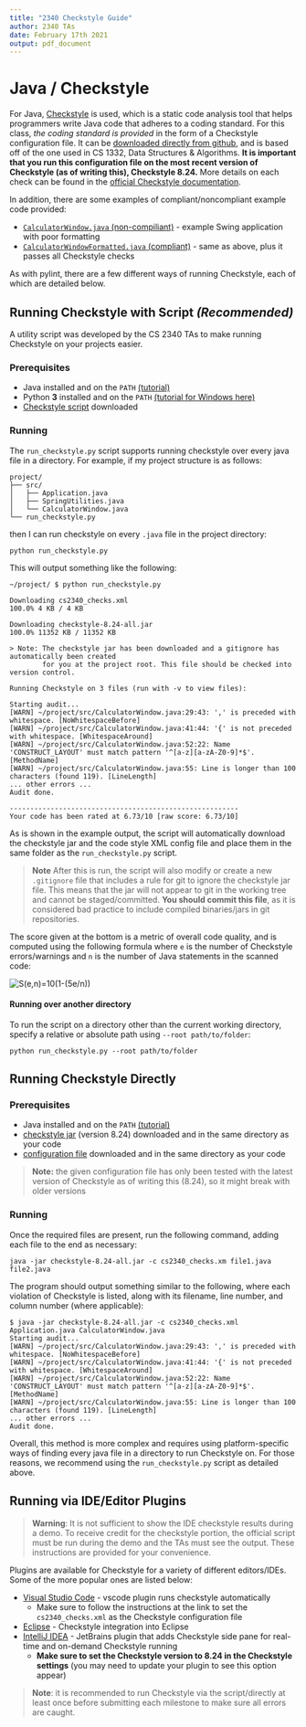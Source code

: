 ```yaml
---
title: "2340 Checkstyle Guide"
author: 2340 TAs
date: February 17th 2021
output: pdf_document
---
```


# Java /  Checkstyle

For Java, [Checkstyle](https://checkstyle.org/) is used, which is a static code analysis tool that helps programmers write Java code that adheres to a coding standard. For this class, *the coding standard is provided* in the form of a Checkstyle configuration file. It can be [downloaded directly from github](https://raw.githubusercontent.com/Georgia-Tech-CS2340/cs2340-codestyle/master/cs2340_checks.xml), and is based off of the one used in CS 1332, Data Structures & Algorithms. **It is important that you run this configuration file on the most recent version of Checkstyle (as of writing this), Checkstyle 8.24.** More details on each check can be found in the [official Checkstyle documentation](https://checkstyle.sourceforge.io/checks.html).

In addition, there are some examples of compliant/noncompliant example code provided:

- [`CalculatorWindow.java` (non-compiliant)](https://github.com/Georgia-Tech-CS2340/cs2340-codestyle/blob/master/swing/CalculatorWindow.java) - example Swing application with poor formatting
- [`CalculatorWindowFormatted.java` (compliant)](https://github.com/Georgia-Tech-CS2340/cs2340-codestyle/blob/master/swing/CalculatorWindowFormatted.java) - same as above, plus it passes all Checkstyle checks

As with pylint, there are a few different ways of running Checkstyle, each of which are detailed below.

## Running Checkstyle with Script *(Recommended)*

A utility script was developed by the CS 2340 TAs to make running Checkstyle on your projects easier.

### Prerequisites

- Java installed and on the `PATH` [(tutorial)](https://www.java.com/en/download/help/path.xml)
- Python **3** installed and on the `PATH` [(tutorial for Windows here)](https://geek-university.com/python/add-python-to-the-windows-path/)
- [Checkstyle script](https://raw.githubusercontent.com/Georgia-Tech-CS2340/cs2340-codestyle/master/run_checkstyle.py) downloaded

### Running

The `run_checkstyle.py` script supports running checkstyle over every java file in a directory. For example, if my project structure is as follows:

```
project/
├── src/
│   ├── Application.java
│   ├── SpringUtilities.java
│   └── CalculatorWindow.java
└── run_checkstyle.py
```

then I can run checkstyle on every `.java` file in the project directory:

```shell
python run_checkstyle.py
```

This will output something like the following:

```shell
~/project/ $ python run_checkstyle.py

Downloading cs2340_checks.xml
100.0% 4 KB / 4 KB

Downloading checkstyle-8.24-all.jar
100.0% 11352 KB / 11352 KB

> Note: The checkstyle jar has been downloaded and a gitignore has automatically been created
        for you at the project root. This file should be checked into version control.

Running Checkstyle on 3 files (run with -v to view files):

Starting audit...
[WARN] ~/project/src/CalculatorWindow.java:29:43: ',' is preceded with whitespace. [NoWhitespaceBefore]
[WARN] ~/project/src/CalculatorWindow.java:41:44: '{' is not preceded with whitespace. [WhitespaceAround]
[WARN] ~/project/src/CalculatorWindow.java:52:22: Name 'CONSTRUCT_LAYOUT' must match pattern '^[a-z][a-zA-Z0-9]*$'. [MethodName]
[WARN] ~/project/src/CalculatorWindow.java:55: Line is longer than 100 characters (found 119). [LineLength]
... other errors ...
Audit done.

--------------------------------------------------------
Your code has been rated at 6.73/10 [raw score: 6.73/10]
```

As is shown in the example output, the script will automatically download the checkstyle jar and the code style XML config file and place them in the same folder as the `run_checkstyle.py` script.

> **Note** After this is run, the script will also modify or create a new `.gitignore` file that includes a rule for git to ignore the checkstyle jar file. This means that the jar will not appear to git in the working tree and cannot be staged/committed. **You should commit this file**, as it is considered bad practice to include compiled binaries/jars in git repositories.

The score given at the bottom is a metric of overall code quality, and is computed using the following formula where `e` is the number of Checkstyle errors/warnings and `n` is the number of Java statements in the scanned code:

![S(e,n)=10(1-(5e/n))](https://i.imgur.com/cqRVxbc.png)

#### Running over another directory

To run the script on a directory other than the current working directory, specify a relative or absolute path using `--root path/to/folder`:

```shell
python run_checkstyle.py --root path/to/folder
```

## Running Checkstyle Directly

### Prerequisites

- Java installed and on the `PATH` [(tutorial)](https://www.java.com/en/download/help/path.xml)
- [checkstyle jar](https://github.com/checkstyle/checkstyle/releases/download/checkstyle-8.24/checkstyle-8.24-all.jar) (version 8.24) downloaded and in the same directory as your code
- [configuration file](https://raw.githubusercontent.com/Georgia-Tech-CS2340/cs2340-codestyle/master/cs2340_checks.xml) downloaded and in the same directory as your code

> **Note:** the given configuration file has only been tested with the latest version of Checkstyle as of writing this (8.24), so it might break with older versions

### Running

Once the required files are present, run the following command, adding each file to the end as necessary:

```shell
java -jar checkstyle-8.24-all.jar -c cs2340_checks.xm file1.java file2.java
```

The program should output something similar to the following, where each violation of Checkstyle is listed, along with its filename, line number, and column number (where applicable):

```shell
$ java -jar checkstyle-8.24-all.jar -c cs2340_checks.xml Application.java CalculatorWindow.java
Starting audit...
[WARN] ~/project/src/CalculatorWindow.java:29:43: ',' is preceded with whitespace. [NoWhitespaceBefore]
[WARN] ~/project/src/CalculatorWindow.java:41:44: '{' is not preceded with whitespace. [WhitespaceAround]
[WARN] ~/project/src/CalculatorWindow.java:52:22: Name 'CONSTRUCT_LAYOUT' must match pattern '^[a-z][a-zA-Z0-9]*$'. [MethodName]
[WARN] ~/project/src/CalculatorWindow.java:55: Line is longer than 100 characters (found 119). [LineLength]
... other errors ...
Audit done.
```

Overall, this method is more complex and requires using platform-specific ways of finding every java file in a directory to run Checkstyle on. For those reasons, we recommend using the `run_checkstyle.py` script as detailed above.

## Running via IDE/Editor Plugins

> **Warning**: It is not sufficient to show the IDE checkstyle results during a demo. To receive credit for the checkstyle portion, the official script must be run during the demo and the TAs must see the output. These instructions are provided for your convenience.

Plugins are available for Checkstyle for a variety of different editors/IDEs. Some of the more popular ones are listed below:

- [Visual Studio Code](https://marketplace.visualstudio.com/items?itemName=shengchen.vscode-checkstyle) - vscode plugin runs checkstyle automatically
  - Make sure to follow the instructions at the link to set the `cs2340_checks.xml` as the Checkstyle configuration file
- [Eclipse](https://checkstyle.org/eclipse-cs/#!/) - Checkstyle integration into Eclipse
- [IntelliJ IDEA](https://plugins.jetbrains.com/plugin/1065-checkstyle-idea) - JetBrains plugin that adds Checkstyle side pane for real-time and on-demand Checkstyle running
  - **Make sure to set the Checkstyle version to 8.24 in the Checkstyle settings** (you may need to update your plugin to see this option appear)

> **Note**: it is recommended to run Checkstyle via the script/directly at least once before submitting each milestone to make sure all errors are caught.
